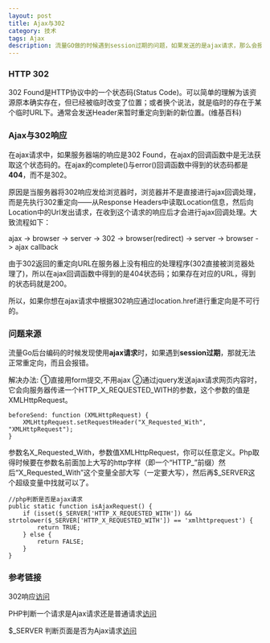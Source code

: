 ```yaml
---
layout: post
title: Ajax与302
category: 技术
tags: Ajax
description: 流量GO做的时候遇到session过期的问题，如果发送的是ajax请求，那么会报错且无法跳转
---
```


### HTTP 302
302 Found是HTTP协议中的一个状态码(Status Code)。可以简单的理解为该资源原本确实存在，但已经被临时改变了位置；或者换个说法，就是临时的存在于某个临时URL下。通常会发送Header来暂时重定向到新的新位置。(维基百科)

### Ajax与302响应
在ajax请求中，如果服务器端的响应是302 Found，在ajax的回调函数中是无法获取这个状态码的。在ajax的complete()与error()回调函数中得到的状态码都是**404**，而不是302。

原因是当服务器将302响应发给浏览器时，浏览器并不是直接进行ajax回调处理，而是先执行302重定向——从Response Headers中读取Location信息，然后向Location中的Url发出请求，在收到这个请求的响应后才会进行ajax回调处理。大致流程如下：

ajax -> browser -> server -> 302 -> browser(redirect) -> server -> browser -> ajax callback

由于302返回的重定向URL在服务器上没有相应的处理程序(302直接被浏览器处理了)，所以在ajax回调函数中得到的是404状态码；如果存在对应的URL，得到的状态码就是200。

所以，如果你想在ajax请求中根据302响应通过location.href进行重定向是不可行的。

### 问题来源
流量Go后台编码的时候发现使用**ajax请求**时，如果遇到**session过期**，那就无法正常重定向，而且会报错。

解决办法:
①直接用form提交,不用ajax
②通过jquery发送ajax请求网页内容时，它会向服务器传递一个HTTP_X_REQUESTED_WITH的参数，这个参数的值是XMLHttpRequest。

	beforeSend: function (XMLHttpRequest) {
		XMLHttpRequest.setRequestHeader("X_Requested_With", 		"XMLHttpRequest");
	}
参数名X_Requested_With，参数值XMLHttpRequest，你可以任意定义。Php取得时候要在参数名前面加上大写的http字样（即一个“HTTP_”前缀）然后“X_Requested_With”这个变量全部大写（一定要大写），然后再$_SERVER这个超级变量中找就可以了。

	//php判断是否是ajax请求
	public static function isAjaxRequest() {
        if (isset($_SERVER['HTTP_X_REQUESTED_WITH']) && 		strtolower($_SERVER['HTTP_X_REQUESTED_WITH']) == 'xmlhttprequest') {
            return TRUE;
        } else {
            return FALSE;
        }
    }


### 参考链接
302响应[访问](http://www.cnblogs.com/dudu/p/ajax_302_found.html)

PHP判断一个请求是Ajax请求还是普通请求[访问](http://m.oschina.net/blog/150273)

$_SERVER 判断页面是否为Ajax请求[访问](http://www.ifunsion.com/archives/1483)

